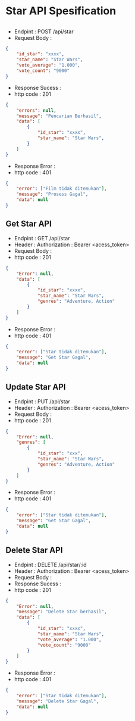 # Star API Spesification
## 

- Endpint : POST /api/star
- Request Body :
``` json
{
    "id_star": "xxxx",
    "star_name": "Star Wars",
    "vote_average": "1.000",
    "vote_count": "9000"
}
```

- Response Sucess :
- http code : 201
``` json
{
    "errors": null,
    "message": "Pencarian Berhasil",
    "data": [
        {
            "id_star": "xxxx",
            "star_name": "Star Wars",
        }
    ]
}
```

- Response Error :
- http code : 401
``` json
{
    "error": ["Film tidak ditemukan"],
    "message": "Prosess Gagal",
    "data": null
}
```

## Get Star API 
- Endpint : GET /api/star
- Header : Authorization : Bearer <acess_token>
- Request Body :
- http code : 201

``` json
{
    "Error": null,
    "data": [
        {
            "id_star": "xxxx",
            "star_name": "Star Wars",
            "genres": "Adventure, Action"
        }
    ]
}
```
- Response Error :
- http code : 401
``` json
{
    "error": ["Star tidak ditemukan"],
    "message": "Get Star Gagal",
    "data": null
}
```

## Update Star API 
- Endpint : PUT /api/star
- Header : Authorization : Bearer <acess_token>
- Request Body :
- http code : 201

``` json
{
    "Error": null,
    "genres": [
        {
            "id_star": "xxx",
            "star_name": "Star Wars",
            "genres": "Adventure, Action"
        }
    ]
}
```
- Response Error :
- http code : 401
``` json
{
    "error": ["Star tidak ditemukan"],
    "message": "Get Star Gagal",
    "data": null
}
```

## Delete Star API
- Endpint : DELETE /api/star/:id
- Header : Authorization : Bearer <acess_token>
- Request Body :
- Response Sucess :
- http code : 201

``` json 
{
    "Error": null,
    "message": "Delete Star berhasil",
    "data": [
        {
            "id_star": "xxxx",
            "star_name": "Star Wars",
            "vote_average": "1.000",
            "vote_count": "9000"
        }
    ]
}
```
- Response Error :
- http code : 401
``` json
{
    "error": ["Star tidak ditemukan"],
    "message": "Delete Star Gagal",
    "data": null
}
```